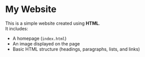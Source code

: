# My Website

This is a simple website created using **HTML**.  
It includes:
- A homepage (`index.html`)
- An image displayed on the page
- Basic HTML structure (headings, paragraphs, lists, and links)
